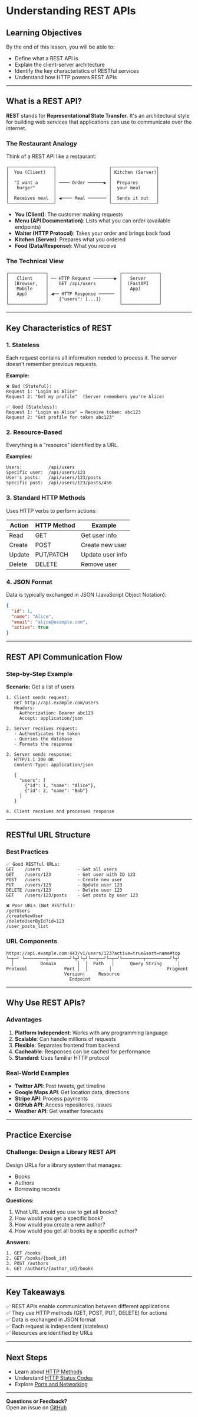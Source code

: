 # Understanding REST APIs

## Learning Objectives

By the end of this lesson, you will be able to:
- Define what a REST API is
- Explain the client-server architecture
- Identify the key characteristics of RESTful services
- Understand how HTTP powers REST APIs

---

## What is a REST API?

**REST** stands for **Representational State Transfer**. It's an architectural style for building web services that applications can use to communicate over the internet.

### The Restaurant Analogy

Think of a REST API like a restaurant:

```
┌─────────────────┐                    ┌─────────────────┐
│  You (Client)   │                    │ Kitchen (Server)│
│                 │                    │                 │
│  "I want a      │ ──── Order ──────▶ │  Prepares       │
│   burger"       │                    │  your meal      │
│                 │                    │                 │
│  Receives meal  │ ◀──── Meal ─────── │  Sends it out   │
└─────────────────┘                    └─────────────────┘
```

- **You (Client)**: The customer making requests
- **Menu (API Documentation)**: Lists what you can order (available endpoints)
- **Waiter (HTTP Protocol)**: Takes your order and brings back food
- **Kitchen (Server)**: Prepares what you ordered
- **Food (Data/Response)**: What you receive

### The Technical View

```
┌──────────────┐                           ┌──────────────┐
│   Client     │ ── HTTP Request ────────▶ │   Server     │
│  (Browser,   │    GET /api/users         │  (FastAPI    │
│   Mobile     │                           │   App)       │
│   App)       │ ◀── HTTP Response ──────  │              │
│              │    {"users": [...]}       │              │
└──────────────┘                           └──────────────┘
```

---

## Key Characteristics of REST

### 1. Stateless
Each request contains all information needed to process it. The server doesn't remember previous requests.

**Example:**
```
❌ Bad (Stateful):
Request 1: "Login as Alice"
Request 2: "Get my profile"  (Server remembers you're Alice)

✅ Good (Stateless):
Request 1: "Login as Alice" → Receive token: abc123
Request 2: "Get profile for token abc123"
```

### 2. Resource-Based
Everything is a "resource" identified by a URL.

**Examples:**
```
Users:          /api/users
Specific user:  /api/users/123
User's posts:   /api/users/123/posts
Specific post:  /api/users/123/posts/456
```

### 3. Standard HTTP Methods
Uses HTTP verbs to perform actions:

| Action | HTTP Method | Example |
|--------|-------------|---------|
| Read | GET | Get user info |
| Create | POST | Create new user |
| Update | PUT/PATCH | Update user info |
| Delete | DELETE | Remove user |

### 4. JSON Format
Data is typically exchanged in JSON (JavaScript Object Notation):

```json
{
  "id": 1,
  "name": "Alice",
  "email": "alice@example.com",
  "active": true
}
```

---

## REST API Communication Flow

### Step-by-Step Example

**Scenario:** Get a list of users

```
1. Client sends request:
   GET http://api.example.com/users
   Headers:
     Authorization: Bearer abc123
     Accept: application/json

2. Server receives request:
   - Authenticates the token
   - Queries the database
   - Formats the response

3. Server sends response:
   HTTP/1.1 200 OK
   Content-Type: application/json
   
   {
     "users": [
       {"id": 1, "name": "Alice"},
       {"id": 2, "name": "Bob"}
     ]
   }

4. Client receives and processes response
```

---

## RESTful URL Structure

### Best Practices

```
✅ Good RESTful URLs:
GET    /users              - Get all users
GET    /users/123          - Get user with ID 123
POST   /users              - Create new user
PUT    /users/123          - Update user 123
DELETE /users/123          - Delete user 123
GET    /users/123/posts    - Get posts by user 123

❌ Poor URLs (Not RESTful):
/getUsers
/createNewUser
/deleteUserById?id=123
/user_posts_list
```

### URL Components

```
https://api.example.com:443/v1/users/123?active=true&sort=name#top
└─┬─┘ └────────┬────────┘└┬┘└┬┘└──┬──┘└─┬─┘└────────┬─────────┘└┬┘
  │          Domain        │  │  Path   │      Query String      │
Protocol              Port │  │        │                     Fragment
                      Version│     Resource
                        Endpoint
```

---

## Why Use REST APIs?

### Advantages

1. **Platform Independent**: Works with any programming language
2. **Scalable**: Can handle millions of requests
3. **Flexible**: Separates frontend from backend
4. **Cacheable**: Responses can be cached for performance
5. **Standard**: Uses familiar HTTP protocol

### Real-World Examples

- **Twitter API**: Post tweets, get timeline
- **Google Maps API**: Get location data, directions
- **Stripe API**: Process payments
- **GitHub API**: Access repositories, issues
- **Weather API**: Get weather forecasts

---

## Practice Exercise

### Challenge: Design a Library REST API

Design URLs for a library system that manages:
- Books
- Authors
- Borrowing records

**Questions:**
1. What URL would you use to get all books?
2. How would you get a specific book?
3. How would you create a new author?
4. How would you get all books by a specific author?

**Answers:**
```
1. GET /books
2. GET /books/{book_id}
3. POST /authors
4. GET /authors/{author_id}/books
```

---

## Key Takeaways

✅ REST APIs enable communication between different applications  
✅ They use HTTP methods (GET, POST, PUT, DELETE) for actions  
✅ Data is exchanged in JSON format  
✅ Each request is independent (stateless)  
✅ Resources are identified by URLs  

---

## Next Steps

- Learn about [HTTP Methods](http-methods.md)
- Understand [HTTP Status Codes](http-status-codes.md)
- Explore [Ports and Networking](ports-networking.md)

---

**Questions or Feedback?**  
Open an issue on [GitHub](https://github.com/kaw393939/docker_fastapi_poetry/issues)

